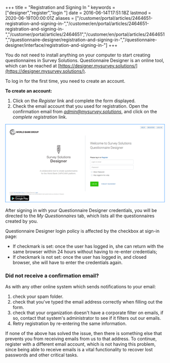 ﻿+++
title = "Registration and Signing In "
keywords = ["designer","register","login "]
date = 2016-06-14T17:51:18Z
lastmod = 2020-06-19T00:00:01Z
aliases = ["/customer/portal/articles/2464651-registration-and-signing-in-","/customer/en/portal/articles/2464651-registration-and-signing-in-","/customer/portal/articles/2464651","/customer/en/portal/articles/2464651","/questionnaire-designer/registration-and-signing-in-","/questionnaire-designer/interface/registration-and-signing-in-"]
+++

You do not need to install anything on your computer to start creating
questionnaires in Survey Solutions. Questionnaire Designer is an online
tool, which can be reached
at [https://designer.mysurvey.solutions/](https://designer.mysurvey.solutions/).

  
To log in for the first time, you need to create an account.   


**To create an account:**  

1.  Click on the *Register* link and complete the form displayed.
2.  Check the email account that you used for registration. Open the
    confirmation email from *admin@mysurvey.solutions*, and click on the
    *complete registration* link.

<CENTER>
<IMG src="images/login_designer.png">
</CENTER>
  
After signing in with your Questionnaire Designer credentials, you will
be directed to the *My Questionnaires* tab, which lists all the
questionnaires created by you.
  
Questionnaire Designer login policy is affected by the checkbox at
sign-in page:

-   If checkmark is set: once the user has logged in, she can return
    with the same browser within 24 hours without having to re-enter
    credentials;
-   If checkmark is not set: once the user has logged in, and closed
    browser, she will have to enter the credentials again.


### Did not receive a confirmation email?
As with any other online system which sends notifications to your email:

1. check your spam folder.
2. check that you've typed the email address correctly when filling out the form.
3. check that your organization doesn't have a corporate filter on emails, if so, contact that system's administrator to see if it filters out our emails.
4. Retry registration by re-entering the same information.

If none of the above has solved the issue, then there is something else that prevents you from receiving emails from us to that address. To continue, register with a different email account, which is not having this problem, since being able to receive emails is a vital functionality to recover lost passwords and other critical tasks.
